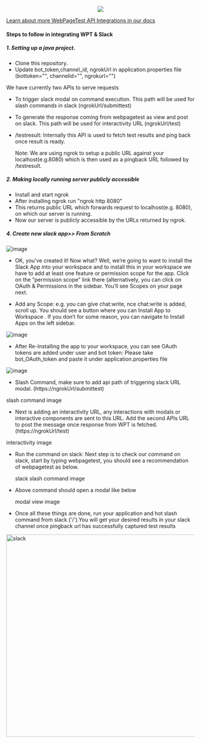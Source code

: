 <p align="center">
  <img width="" height="" src="https://camo.githubusercontent.com/3304d6a9fa86ba25fbbf14d7b31bb44382733b3292411f3f16ffa956e5c1a8a0/68747470733a2f2f646f63732e77656270616765746573742e6f72672f696d672f7770742d6e6176792d6c6f676f2e706e67">
</p>

[Learn about more WebPageTest API Integrations in our docs](https://docs.webpagetest.org/api/integrations/#officially-supported-integrations)

#### Steps to follow in integrating WPT & Slack

##### 1. Setting up a java project.
  * Clone this repository.
  * Update bot_token,channel_id, ngrokUrl in application.properties file (bottoken="", channelid="", ngrokurl="")

 We have currently two APIs to serve requests
* To trigger slack modal on command execution. This path will be used for slash commands in slack (ngrokUrl/submittest)
* To generate the response coming from webpagetest as view and post on slack. This path will be used for interactivity URL (ngrokUrl/test)
* /testresult: Internally this API is used to fetch test results and ping back once result is ready.
  
  Note: We are using ngrok to setup a public URL against your localhost(e.g.8080) which is then used as a pingback URL followed by /testresult.

##### 2. Making locally running server publicly accessible
 * Install and start ngrok
 * After installing ngrok run "ngrok http 8080"
 * This returns public URL which forwards request to localhost(e.g. 8080), on which our server is running.
 * Now our server is publicly accessible by the URLs returned by ngrok.

##### 4. Create new slack app>> From Scratch

 ![image](https://user-images.githubusercontent.com/81590480/119186520-d288b480-ba95-11eb-9a7b-ff0e91db5968.png)


 * OK, you’ve created it! Now what? Well, we’re going to want to install the Slack App into your workspace and to install this in your workspace we have to add at least one feature or permission scope for the app. Click on the “permission scope” link there (alternatively, you can click on OAuth & Permissions in the sidebar. You’ll see Scopes on your page next.


 * Add any Scope: e.g. you can give chat:write, nce chat:write is added, scroll up. You should see a button where you can Install App to Workspace . If you don’t for some reason, you can navigate to Install Apps on the left sidebar.


 ![image](https://user-images.githubusercontent.com/81590480/119186606-f3e9a080-ba95-11eb-82da-1bd9cd3c0613.png)


 * After Re-Installing the app to your workspace, you can see OAuth tokens are added under user and bot token: Please take bot_OAuth_token and paste it under application.properties file


 ![image](https://user-images.githubusercontent.com/81590480/119186695-12e83280-ba96-11eb-8f65-6ca7adf5d8ef.png)
 
 
 * Slash Command, make sure to add api path of triggering slack URL modal. (https://ngrokUrl/submittest)
 
 slash command image
 
 * Next is adding an interactivity URL, any interactions with modals or interactive components are sent to this URL. Add the second APIs URL to post the message once response from WPT is fetched. (https://ngrokUrl/test)
 
 interactivity image
 
 * Run the command on slack:
     Next step is to check our command on slack, start by typing webpagetest, you should see a recommendation of webpagetest as below.
     
     slack slash command image
     
 * Above command should open a modal like below
 
    modal view image
 
 * Once all these things are done, run your application and hot slash command from slack ('/').You will get your desired results in your slack channel once pingback url has successfully captured test results  

<img width="540" alt="slack" src="https://user-images.githubusercontent.com/81590480/122232219-b2071b00-ced8-11eb-87ba-28db9e007610.PNG">


